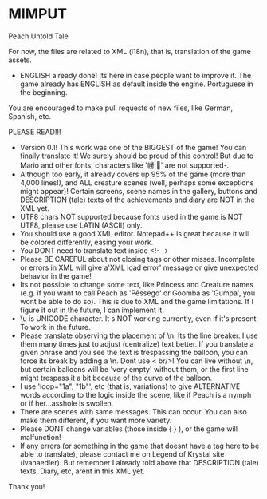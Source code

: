 # MIMPUT
Peach Untold Tale

For now, the files are related to XML (i18n), that is, translation of the game assets.
- ENGLISH already done! Its here in case people want to improve it. The game already has ENGLISH as default inside the engine. Portuguese in the beginning.

You are encouraged to make pull requests of new files, like German, Spanish, etc.

PLEASE READ!!!
- Version 0.1! This work was one of the BIGGEST of the game! You can finally translate it! We surely should be proud of this control! But due to Mario and other fonts, characters like '㡢 ࡧ' are not supported-. 
- Although too early, it already covers up 95% of the game (more than 4,000 lines!), and ALL creature scenes (well, perhaps some exceptions might appear)! Certain screens, scene names in the gallery, buttons and DESCRIPTION (tale) texts of the achievements and diary are NOT in the XML yet.
- UTF8 chars NOT supported because fonts used in the game is NOT UTF8, please use LATIN (ASCII) only.
- You should use a good XML editor. Notepad++ is great because it will be colored differently, easing your work.
- You DONT need to translate text inside <!-  ->
- Please BE CAREFUL about not closing tags or other misses. Incomplete or errors in XML will give a'XML load error' message or give unexpected behavior in the game!
- Its not possible to change some text, like Princess and Creature names (e.g. if you want to call Peach as 'Pêssego' or Goomba as 'Gumpa', you wont be able to do so). This is due to XML and the game limitations. If I figure it out in the future, I can implement it.
- \\u is UNICODE character. It s NOT working currently, even if it's present. To work in the future. 
- Please translate observing the placement of \n. Its the line breaker. I use them many times just to adjust (centralize) text better. If you translate a given phrase and you see the text is trespassing the balloon, you can force its break by adding a \n. Dont use < br/>!
You can live without \n, but certain balloons will be 'very empty' without them, or the first line might trespass it a bit because of the curve of the balloon.
- I use 'loop="1a", "1b"', etc (that is, variations) to give ALTERNATIVE words according to the logic inside the scene, like if Peach is a nymph or if her...asshole is swollen.
- There are scenes with same messages. This can occur. You can also make them different, if you want more variety.
- Please DONT change variables (those inside { } ), or the game will malfunction!
- If any errors (or something in the game that doesnt have a tag here to be able to translate), please contact me on Legend of Krystal site (ivanaedler). But remember I already told above that DESCRIPTION (tale) texts, Diary, etc, arent in this XML yet.

Thank you!
